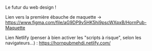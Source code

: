 Le futur du web design !

Lien vers la première ébauche de maquette -> https://www.figma.com/file/aG9DP9v5HK5hi9pscWXpxB/HornPub-Maquette

Lien Netlify (penser à bien activer les "scripts à risque", selon les navigateurs...) : https://hornpubmehdi.netlify.com/
